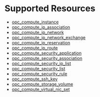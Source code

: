 Supported Resources
===================

-	[opc_compute_instance](../website/source/docs/oracle/r/opc_compute_instance.html.markdown)
-	[opc_compute_ip_association](../website/source/docs/oracle/r/opc_compute_ip_association.html.markdown)
-	[opc_compute_ip_network](../website/source/docs/oracle/r/opc_compute_ip_network.html.markdown)
-	[opc_compute_ip_network_exchange](../website/source/docs/oracle/r/opc_compute_ip_network_exchange.html.markdown)
-	[opc_compute_ip_reservation](../website/source/docs/oracle/r/opc_compute_ip_reservation.html.markdown)
-	[opc_compute_ip_route](../website/source/docs/oracle/r/opc_compute_ip_route.html.markdown)
-	[opc_compute_security_application](../website/source/docs/oracle/r/opc_compute_security_application.html.markdown)
-	[opc_compute_security_association](../website/source/docs/oracle/r/opc_compute_security_association.html.markdown)
-	[opc_compute_security_ip_list](../website/source/docs/oracle/r/opc_compute_security_ip_list.html.markdown)
-	[opc_compute_security_list](../website/source/docs/oracle/r/opc_compute_security_list.html.markdown)
-	[opc_compute_security_rule](../website/source/docs/oracle/r/opc_compute_security_rule.html.markdown)
-	[opc_compute_ssh_key](../website/source/docs/oracle/r/opc_compute_ssh_key.html.markdown)
-	[opc_compute_storage_volume](../website/source/docs/oracle/r/opc_compute_storage_volume.html.markdown)
-	[opc_compute_virtual_nic_set](../website/source/docs/oracle/r/opc_compute_virtual_nic_set.html.markdown)
